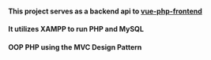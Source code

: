 #### This project serves as a backend api to [vue-php-frontend](https://github.com/nduagoziem/vue-php-frontend.git)
#### It utilizes XAMPP to run PHP and MySQL
#### OOP PHP using the MVC Design Pattern